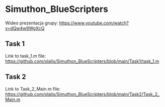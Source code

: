 # Simuthon_BlueScripters

Wideo prezentacja grupy: https://www.youtube.com/watch?v=dQw4w9WgXcQ

## Task 1
Link to task_1.m file: https://github.com/olalis/Simuthon_BlueScripters/blob/main/Task1/task_1.m

## Task 2
Link to Task_2_Main.m file: https://github.com/olalis/Simuthon_BlueScripters/blob/main/Task2/Task_2_Main.m
